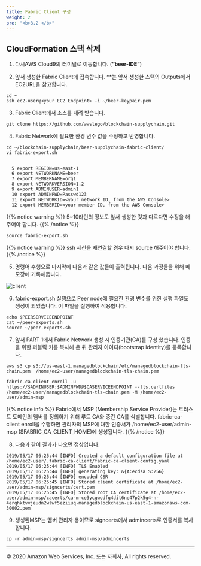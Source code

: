 ```yaml
---
title: Fabric Client 구성 
weight: 2
pre: "<b>3.2 </b>"
---
```


## CloudFormation 스택 삭제 

1. 다시AWS Cloud9의 터미널로 이동합니다. (**“beer-IDE”**)

2. 앞서 생성한 Fabric Client에 접속합니다. *<your EC2 Endpoint>*는 앞서 생성한 스택의 Outputs에서EC2URL을 참고합니다. 
```
cd ~
ssh ec2-user@<your EC2 Endpoint> -i ~/beer-keypair.pem
```

3. Fabric Client에서 소스를 내려 받습니다.
```
git clone https://github.com/awslego/blockchain-supplychain.git
```

4. Fabric Network에 필요한 환경 변수 값을 수정하고 반영합니다. 
```
cd ~/blockchain-supplychain/beer-supplychain-fabric-client/
vi fabric-export.sh
```

```

  5 export REGION=us-east-1
  6 export NETWORKNAME=beer
  7 export MEMBERNAME=org1
  8 export NETWORKVERSION=1.2
  9 export ADMINUSER=admin1
  10 export ADMINPWD=Passwd123
  11 export NETWORKID=<your network ID, from the AWS Console>
  12 export MEMBERID=<your member ID, from the AWS Console>

```

{{% notice warning %}}
5~10라인의 정보도 앞서 생성한 것과 다르다면 수정을 해주어야 합니다. 
{{% /notice %}}

```
source fabric-export.sh
```

{{% notice warning %}}
ssh 세션을 재연결할 경우 다시 source 해주어야 합니다. 
{{% /notice %}}

5. 명령어 수행으로 마지막에 다음과 같은 값들이 출력됩니다. 다음 과정들을 위해 메모장에 기록해둡니다. 

![client](/lab4/images/client_2.png)

6. fabric-export.sh 실행으로 Peer node에 필요한 환경 변수를 위한 실행 파일도 생성이 되었습니다. 이 파일을 실행하여 적용합니다. 
```
echo $PEERSERVICEENDPOINT
cat ~/peer-exports.sh  
source ~/peer-exports.sh 
```
 
7. 앞서 PART 1에서 Fabric Network 생성 시 인증기관(CA)를 구성 했습니다. 인증을 위한 퍼블릭 키를 복사해 온 뒤 관리자 아이디(bootstrap identity)를 등록합니다.  
```
aws s3 cp s3://us-east-1.managedblockchain/etc/managedblockchain-tls-chain.pem  /home/ec2-user/managedblockchain-tls-chain.pem

fabric-ca-client enroll -u https://$ADMINUSER:$ADMINPWD@$CASERVICEENDPOINT --tls.certfiles /home/ec2-user/managedblockchain-tls-chain.pem -M /home/ec2-user/admin-msp 
```

{{% notice info %}}
Fabric에서 MSP (Membership Service Provider)는 트러스트 도메인의 멤버를 정의하기 위해 루트 CA와 중간 CA를 식별합니다. fabric-ca-client enroll을 수행하면 관리자의 MSP에 대한 인증서가 /home/ec2-user/admin-msp ($FABRIC_CA_CLIENT_HOME)에 생성됩니다. 
{{% /notice %}}

8. 다음과 같이 결과가 나오면 정상입니다. 

```
2019/05/17 06:25:44 [INFO] Created a default configuration file at /home/ec2-user/.fabric-ca-client/fabric-ca-client-config.yaml
2019/05/17 06:25:44 [INFO] TLS Enabled
2019/05/17 06:25:44 [INFO] generating key: &{A:ecdsa S:256}
2019/05/17 06:25:44 [INFO] encoded CSR
2019/05/17 06:25:45 [INFO] Stored client certificate at /home/ec2-user/admin-msp/signcerts/cert.pem
2019/05/17 06:25:45 [INFO] Stored root CA certificate at /home/ec2-user/admin-msp/cacerts/ca-m-ce3ycgwodfg4dit6ne47p2k5g4-n-4erqhktvvjeudn2wlwf5eziiuq-managedblockchain-us-east-1-amazonaws-com-30002.pem
```

9. 생성된MSP는 멤버 관리자 용이므로 signcerts에서 admincerts로 인증서를 복사합니다.
```
cp -r admin-msp/signcerts admin-msp/admincerts
```


---
© 2020 Amazon Web Services, Inc. 또는 자회사, All rights reserved.

